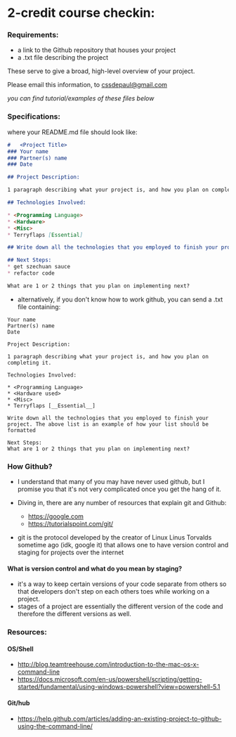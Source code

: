 # 2-credit course checkin:

### Requirements:

* a link to the Github repository that houses your project
* a .txt file describing the project

These serve to give a broad, high-level overview of your project.
 
Please email this information, to cssdepaul@gmail.com

*you can find tutorial/examples of these files below*

### Specifications:
where your README.md file should look like:
```markdown
#   <Project Title>
### Your name
### Partner(s) name
### Date

## Project Description:

1 paragraph describing what your project is, and how you plan on completing it.

## Technologies Involved:

* <Programming Language>
* <Hardware>
* <Misc>
* Terryflaps [Essential]

## Write down all the technologies that you employed to finish your project. The above 

## Next Steps:
* get szechuan sauce
* refactor code

What are 1 or 2 things that you plan on implementing next?
```

* alternatively, if you don't know how to work github, you can send a .txt file containing:

```text
Your name
Partner(s) name
Date

Project Description:

1 paragraph describing what your project is, and how you plan on completing it.

Technologies Involved:

* <Programming Language>
* <Hardware used>
* <Misc>
* Terryflaps [__Essential__]

Write down all the technologies that you employed to finish your project. The above list is an example of how your list should be formatted

Next Steps:
What are 1 or 2 things that you plan on implementing next?
```

### How Github?

* I understand that many of you may have never used github, but I promise you that it's not very complicated once you get the hang of it.

* Diving in, there are any number of resources that explain git and Github:

	* https://google.com
	* https://tutorialspoint.com/git/

* git is the protocol developed by the creator of Linux Linus Torvalds sometime ago (idk, google it) that allows one to have version control and staging for projects over the internet

#### What is version control and what do you mean by staging?

* it's a way to keep certain versions of your code separate from others so that developers don't step on each others toes while working on a project.
* stages of a project are essentially the different version of the code and therefore the different versions as well.

### Resources:

#### OS/Shell
* http://blog.teamtreehouse.com/introduction-to-the-mac-os-x-command-line
* https://docs.microsoft.com/en-us/powershell/scripting/getting-started/fundamental/using-windows-powershell?view=powershell-5.1

#### Git/hub
* https://help.github.com/articles/adding-an-existing-project-to-github-using-the-command-line/


